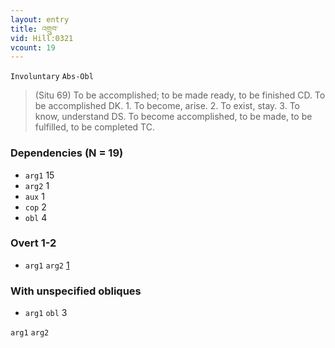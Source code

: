 ```yaml
---
layout: entry
title: འགྲུབ་
vid: Hill:0321
vcount: 19
---
```

`Involuntary` `Abs-Obl`
> (Situ 69) To be accomplished; to be made ready, to be finished CD\.
 To be accomplished DK\.
 1\.
 To become, arise\.
 2\.
 To exist, stay\.
 3\.
 To know, understand DS\.
 To become accomplished, to be made, to be fulfilled, to be completed TC\.

### Dependencies (N = 19)
* `arg1` 15
* `arg2` 1
* `aux` 1
* `cop` 2
* `obl` 4


### Overt 1-2
* `arg1` `arg2` [1](#arg1-arg2)


### With unspecified obliques
* `arg1` `obl` 3

<a name='arg1-arg2'>`arg1` `arg2`</a>
